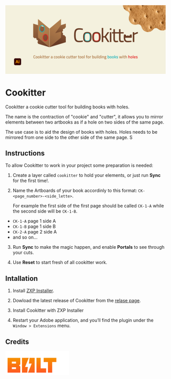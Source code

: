 
<img src="images/banner_21_9.jpg" alt="Cookitter banner logo" title="Cookiteer" />

# Cookitter

Cookitter a cookie cutter tool for building books with holes.

The name is the contraction of "cookie" and "cutter", it allows you to mirror elements between two artbooks as if a hole on two sides of the same page.

The use case is to aid the design of books with holes. Holes needs to be mirrored from one side to the other side of the same page. S

## Instructions

To allow Cookitter to work in your project some preparation is needed:

1. Create a layer called `cookitter` to hold your elements, or just run <b>Sync</b> for the first time!.

2. Name the Artboards of your book accordinly to this format: `CK-<page_number>-<side_lette>`.

   For example the first side of the first page should be called `CK-1-A` while the second side will be `CK-1-B`.

  - <code>CK-1-A</code> page 1 side A
  - <code>CK-1-B</code> page 1 side B
  - <code>CK-2-A</code> page 2 side A
  - and so on...

3. Run <b>Sync</b> to make the magic happen, and enable <b>Portals</b> to see through your cuts.

4. Use <b>Reset</b> to start fresh of all cookitter work.

## Intallation

1. Install [ZXP Installer](https://aescripts.com/learn/zxp-installer/).

2. Dowload the latest release of Cookitter from the [relase page](https://github.com/amerocu/cookitter/releases).

3. Install Cookitter with ZXP Installer

4. Restart your Adobe application, and you’ll find the plugin under the `Window > Extensions` menu.

## Credits
 
<a href="https://hyperbrew.co/resources/bolt-cep">
<img src="images/Built_With_BOLT_CEP_Logo_White_V01.png"
 alt="Built with BOLT logo" title="Built With Bolt" width="200" />
</a>